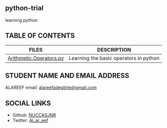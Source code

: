 ## python-trial
learning python
## TABLE OF CONTENTS
FILES | DESCRIPTION
------| ---------
[Arithmetic.Operators.py](./Arithmetic.Operatorspy) | Learning the basic operators in python

## STUDENT NAME AND EMAIL ADDRESS
ALAREEF
email: alareefadegbite@gmail.com

## SOCIAL LINKS
- Github: [NUCCASJNR](https://github.com/NUCCASJNR)
- Twitter: [Al_ar_eef](https://twitter.com/Al_ar_eef)